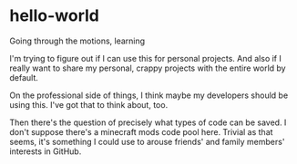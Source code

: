 # hello-world
Going through the motions, learning

I'm trying to figure out if I can use this for personal projects.  And also if I really want to share my personal, crappy projects with the entire world by default.

On the professional side of things, I think maybe my developers should be using this.  I've got that to think about, too.

Then there's the question of precisely what types of code can be saved.  I don't suppose there's a minecraft mods code pool here.  Trivial as that seems, it's something I could use to arouse friends' and family members' interests in GitHub.
